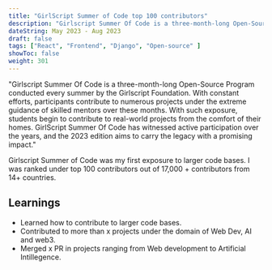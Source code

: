 ```yaml
---
title: "GirlScript Summer of Code top 100 contributors"
description: "Girlscript Summer Of Code is a three-month-long Open-Source Program conducted every summer by the Girlscript Foundation. With constant efforts, participants contribute to numerous projects under the extreme guidance of skilled mentors over these months."
dateString: May 2023 - Aug 2023
draft: false
tags: ["React", "Frontend", "Django", "Open-source" ]
showToc: false
weight: 301
--- 
```


"Girlscript Summer Of Code is a three-month-long Open-Source Program conducted every summer by the Girlscript Foundation. With constant efforts, participants contribute to numerous projects under the extreme guidance of skilled mentors over these months. With such exposure, students begin to contribute to real-world projects from the comfort of their homes. GirlScript Summer Of Code has witnessed active participation over the years, and the 2023 edition aims to carry the legacy with a promising impact."

Girlscript Summer of Code was my first exposure to larger code bases. I was ranked under top 100 contributors out of 17,000 + contributors from 14+ countries.

## Learnings

- Learned how to contribute to larger code bases.
- Contributed to more than x projects under the domain of Web Dev, AI and web3.
- Merged x PR in projects ranging from Web development to Artificial Intillegence.